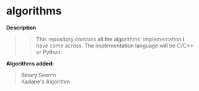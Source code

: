 # algorithms
**Description**
>>This repository contains all the algorithms' implementation I have come across. The implementation language will be C/C++ or Python.

**Algorithms added:**
>Binary Search <br />
>Kadane's Algorithm
